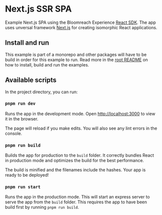 # Next.js SSR SPA

Example Next.js SPA using the Bloomreach Experience [React SDK](https://www.npmjs.com/package/@bloomreach/react-sdk).  The app uses
unversal framework [Next.js](https://github.com/zeit/next.js) for creating
isomorphic React applications.

## Install and run

This example is part of a monorepo and other packages will have to be build in order for this example to run. Read more
in the [root README](../../README.md#development) on how to install, build and run the examples.


## Available scripts

In the project directory, you can run:

### `pnpm run dev`

Runs the app in the development mode. Open <http://localhost:3000> to view
it in the browser.

The page will reload if you make edits. You will also see any lint errors in the
console.

### `pnpm run build`

Builds the app for production to the `build` folder. It correctly bundles React
in production mode and optimizes the build for the best performance.

The build is minified and the filenames include the hashes. Your app is ready
to be deployed!

### `pnpm run start`

Runs the app in the production mode. This will start an express server to serve
the app from the `build` folder. This requires the app to have been build first
by running `pnpm run build`.
